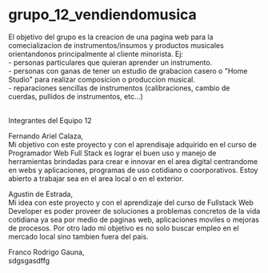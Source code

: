 # grupo_12_vendiendomusica

El objetivo del grupo es la creacion de una pagina web para la comecializacion de instrumentos/insumos y productos musicales orientandonos principalmente al cliente minorista. 
Ej: <br>
    - personas particulares que quieran aprender un instrumento. <br>
    - personas con ganas de tener un estudio de grabacion casero o "Home Studio" para realizar composicion o produccion musical.<br>
    - reparaciones sencillas de instrumentos (calibraciones, cambio de cuerdas, pullidos de instrumentos, etc...)<br>
<br>

Integrantes del Equipo 12<br>

Fernando Ariel Calaza,<br>
    Mi objetivo con este proyecto y con el aprendisaje adquirido en el curso de Programador Web Full Stack es lograr el buen uso y manejo de herramientas brindadas para crear e innovar en el area digital centrandome en webs y aplicaciones, programas de uso cotidiano o coorporativos. Estoy abierto a trabajar sea en el area local o en el exterior.     <br>

Agustin de Estrada,<br>
    Mi idea con este proyecto y con el aprendizaje del curso de Fullstack Web Developer es poder proveer de soluciones a problemas concretos de la vida cotidiana
    ya sea por medio de paginas web, aplicaciones moviles o mejoras de procesos.
    Por otro lado mi objetivo es no solo buscar empleo en el mercado local sino tambien fuera del pais.<br>
    
Franco Rodrigo Gauna,<br>
    sdgsgasdffg<br>
